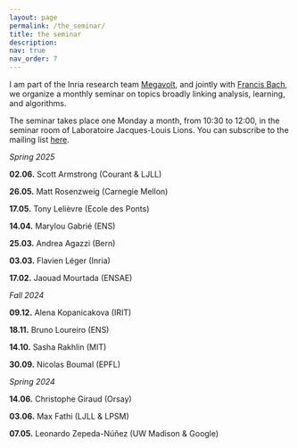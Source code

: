 ```yaml
---
layout: page
permalink: /the_seminar/
title: the seminar
description: 
nav: true
nav_order: 7
---
```


I am part of the Inria research team <a href="https://www.inria.fr/en/megavolt">Megavolt</a>, and jointly with <a href="https://www.di.ens.fr/~fbach/">Francis Bach</a>, we organize a monthly seminar on topics broadly linking analysis, learning, and algorithms.

The seminar takes place one Monday a month, from 10:30 to 12:00, in the seminar room of Laboratoire Jacques-Louis Lions. 
You can subscribe to the mailing list <a href="https://sympa.inria.fr/sympa/subscribe/gdt-acube">here</a>.

*Spring 2025*

<b>02.06.</b> Scott Armstrong (Courant & LJLL)

<b>26.05.</b> Matt Rosenzweig (Carnegie Mellon)

<b>17.05.</b> Tony Lelièvre (Ecole des Ponts)

<b>14.04.</b> Marylou Gabrié (ENS)

<b>25.03.</b> Andrea Agazzi (Bern)

<b>03.03.</b> Flavien Léger (Inria)

<b>17.02.</b> Jaouad Mourtada (ENSAE)


*Fall 2024* 

<b>09.12.</b> Alena Kopanicakova (IRIT)

<b>18.11.</b> Bruno Loureiro (ENS)

<b>14.10.</b> Sasha Rakhlin (MIT)

<b>30.09.</b> Nicolas Boumal (EPFL)

*Spring 2024*

<b>14.06.</b> Christophe Giraud (Orsay)

<b>03.06.</b> Max Fathi (LJLL & LPSM)

<b>07.05.</b> Leonardo Zepeda-Núñez (UW Madison & Google)


